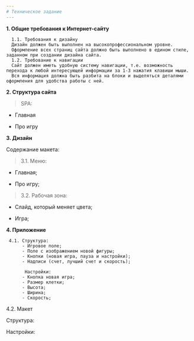 ```yaml
---
# Техническое задание
---
```

  **1.	Общие требования к Интернет-сайту**

      1.1. Требования к дизайну
      Дизайн должен быть выполнен на высокопрофессиональном уровне.
      Оформление всех страниц сайта должно быть выполнено в едином стиле, заданном при создании дизайна сайта.
      1.2. Требование к навигации
      Сайт должен иметь удобную систему навигации, т.е. возможность перехода к любой интересующей информации за 1-3 нажатия клавиши мыши.
      Вся информация должна быть разбита на блоки и выделяться деталями оформления для удобства работы с ней.
**2. Структура сайта**

>SPA:

+ Главная 

+ Про игру

**3. Дизайн**

  Содержание макета:

 >3.1. Меню:
- Главная;

- Про игру;

> 3.2. Рабочая зона:

- Слайд, который меняет цвета;

- Игра;

**4.	Приложение**

     4.1. Структура:
          - Игровое поле;
          - Поле с изображением новой фигуры;
          - Кнопки (новая игра, пауза и настройки);
          - Надписи (счет, лучший счет и скорость);

           Настройки:
          - Кнопка новая игра;
          - Размер клетки;
          - Высота;
          - Ширина;
          - Скорость;

   4.2. Макет

Структура: 




Настройки:


